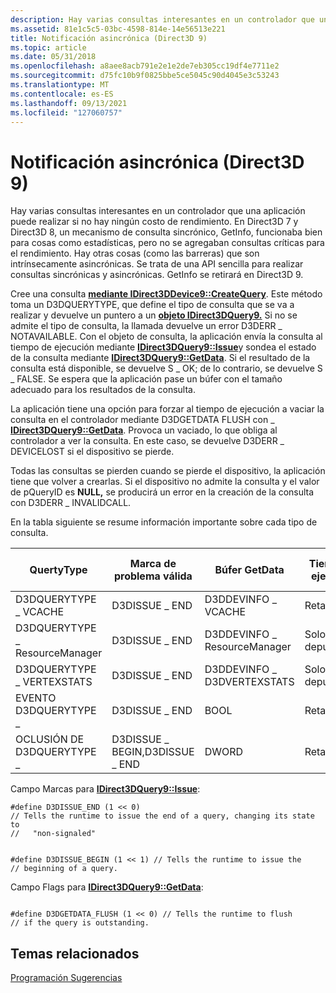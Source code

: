 ```yaml
---
description: Hay varias consultas interesantes en un controlador que una aplicación puede realizar si no hay ningún costo de rendimiento.
ms.assetid: 81e1c5c5-03bc-4598-814e-14e56513e221
title: Notificación asincrónica (Direct3D 9)
ms.topic: article
ms.date: 05/31/2018
ms.openlocfilehash: a8aee8acb791e2e1e2de7eb305cc19df4e7711e2
ms.sourcegitcommit: d75fc10b9f0825bbe5ce5045c90d4045e3c53243
ms.translationtype: MT
ms.contentlocale: es-ES
ms.lasthandoff: 09/13/2021
ms.locfileid: "127060757"
---
```

# <a name="asynchronous-notification-direct3d-9"></a>Notificación asincrónica (Direct3D 9)

Hay varias consultas interesantes en un controlador que una aplicación puede realizar si no hay ningún costo de rendimiento. En Direct3D 7 y Direct3D 8, un mecanismo de consulta sincrónico, GetInfo, funcionaba bien para cosas como estadísticas, pero no se agregaban consultas críticas para el rendimiento. Hay otras cosas (como las barreras) que son intrínsecamente asincrónicas. Se trata de una API sencilla para realizar consultas sincrónicas y asincrónicas. GetInfo se retirará en Direct3D 9.

Cree una consulta [**mediante IDirect3DDevice9::CreateQuery**](/windows/desktop/api). Este método toma un D3DQUERYTYPE, que define el tipo de consulta que se va a realizar y devuelve un puntero a un [**objeto IDirect3DQuery9.**](/windows/desktop/api) Si no se admite el tipo de consulta, la llamada devuelve un error D3DERR \_ NOTAVAILABLE. Con el objeto de consulta, la aplicación envía la consulta al tiempo de ejecución mediante [**IDirect3DQuery9::Issue**](/windows/win32/api/d3d9helper/nf-d3d9helper-idirect3dquery9-issue)y sondea el estado de la consulta mediante [**IDirect3DQuery9::GetData**](/windows/win32/api/d3d9helper/nf-d3d9helper-idirect3dquery9-getdata). Si el resultado de la consulta está disponible, se devuelve S \_ OK; de lo contrario, se devuelve S \_ FALSE. Se espera que la aplicación pase un búfer con el tamaño adecuado para los resultados de la consulta.

La aplicación tiene una opción para forzar al tiempo de ejecución a vaciar la consulta en el controlador mediante D3DGETDATA FLUSH con \_ [**IDirect3DQuery9::GetData**](/windows/win32/api/d3d9helper/nf-d3d9helper-idirect3dquery9-getdata). Provoca un vaciado, lo que obliga al controlador a ver la consulta. En este caso, se devuelve D3DERR \_ DEVICELOST si el dispositivo se pierde.

Todas las consultas se pierden cuando se pierde el dispositivo, la aplicación tiene que volver a crearlas. Si el dispositivo no admite la consulta y el valor de pQueryID es **NULL,** se producirá un error en la creación de la consulta con D3DERR \_ INVALIDCALL.

En la tabla siguiente se resume información importante sobre cada tipo de consulta.



| QuertyType                    | Marca de problema válida              | Búfer GetData              | Tiempo de ejecución      | Inicio implícito de la consulta |
|-------------------------------|-------------------------------|-----------------------------|--------------|-----------------------------|
| D3DQUERYTYPE \_ VCACHE          | D3DISSUE \_ END                 | D3DDEVINFO \_ VCACHE          | Retail/Debug | CreateDevice                |
| D3DQUERYTYPE \_ ResourceManager | D3DISSUE \_ END                 | D3DDEVINFO \_ ResourceManager | Solo depuración   | Presente                     |
| D3DQUERYTYPE \_ VERTEXSTATS     | D3DISSUE \_ END                 | D3DDEVINFO \_ D3DVERTEXSTATS  | Solo depuración   | Presente                     |
| EVENTO D3DQUERYTYPE \_           | D3DISSUE \_ END                 | BOOL                        | Retail/Debug | CreateDevice                |
| OCLUSIÓN DE D3DQUERYTYPE \_       | D3DISSUE \_ BEGIN,D3DISSUE \_ END | DWORD                       | Retail/Debug | N/D                         |



 

Campo Marcas para [**IDirect3DQuery9::Issue**](/windows/win32/api/d3d9helper/nf-d3d9helper-idirect3dquery9-issue):


```
#define D3DISSUE_END (1 << 0) 
// Tells the runtime to issue the end of a query, changing its state to 
//   "non-signaled" 
```




```
 
#define D3DISSUE_BEGIN (1 << 1) // Tells the runtime to issue the 
// beginning of a query. 
```



Campo Flags para [**IDirect3DQuery9::GetData**](/windows/win32/api/d3d9helper/nf-d3d9helper-idirect3dquery9-getdata):


```
 
#define D3DGETDATA_FLUSH (1 << 0) // Tells the runtime to flush 
// if the query is outstanding.
```



## <a name="related-topics"></a>Temas relacionados

<dl> <dt>

[Programación Sugerencias](programming-tips.md)
</dt> </dl>

 

 
